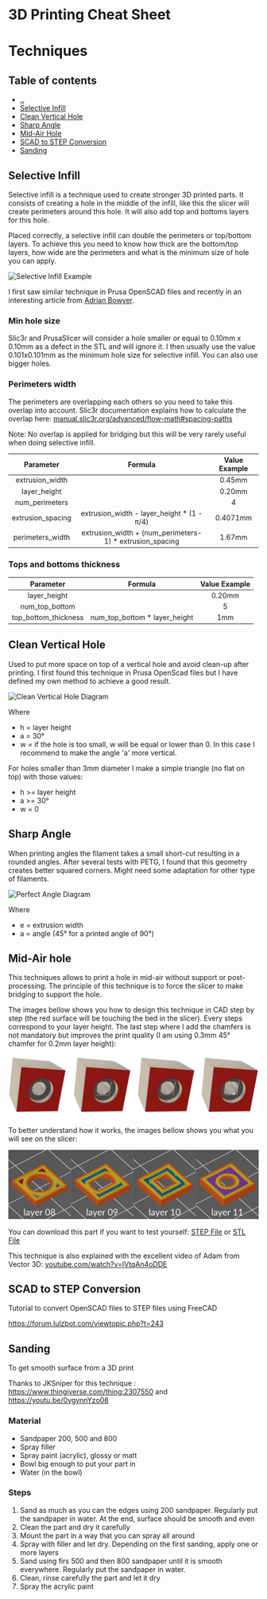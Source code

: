 # 3D Printing Cheat Sheet

# Techniques

## Table of contents
* [&nldr;](../)
* [Selective Infill](#selective-infill)
* [Clean Vertical Hole](#clean-vertical-hole)
* [Sharp Angle](#sharp-angle)
* [Mid-Air Hole](#mid-air-hole)
* [SCAD to STEP Conversion](#scad-to-step-conversion)
* [Sanding](#sanding)



## Selective Infill

Selective infill is a technique used to create stronger 3D printed parts. It consists of creating a hole in the middle of the infill, like this the slicer will create perimeters around this hole. It will also add top and bottoms layers for this hole.

Placed correctly, a selective infill can double the perimeters or top/bottom layers. To achieve this you need to know how thick are the bottom/top layers, how wide are the perimeters and what is the minimum size of hole you can apply.

![Selective Infill Example](img/selective_infill_example.jpg)

I first saw similar technique in Prusa OpenSCAD files and recently in an interesting article from [Adrian Bowyer](https://reprapltd.com/fibre/).

### Min hole size

Slic3r and PrusaSlicer will consider a hole smaller or equal to 0.10mm x 0.10mm as a defect in the STL and will ignore it. I then usually use the value 0.101x0.101mm as the minimum hole size for selective infill. You can also use bigger holes.

### Perimeters width

The perimeters are overlapping each others so you need to take this overlap into account. Slic3r documentation explains how to calculate the overlap here: [manual.slic3r.org/advanced/flow-math#spacing-paths](https://manual.slic3r.org/advanced/flow-math#spacing-paths)

Note: No overlap is applied for bridging but this will be very rarely useful when doing selective infill.

| Parameter          | Formula | Value Example |
|:------------------:|:-------:|:-----:|
| extrusion_width    |         | 0.45mm |
| layer_height       |         | 0.20mm |
| num_perimeters     |         | 4 |
| extrusion_spacing  | extrusion_width - layer_height * (1 - &pi;/4) | 0.4071mm |
| perimeters_width   | extrusion_width + (num_perimeters-1) * extrusion_spacing | 1.67mm |

### Tops and bottoms thickness

| Parameter              | Formula | Value Example |
|:----------------------:|:-------:|:-----:|
| layer_height           |  | 0.20mm |
| num_top_bottom         |  | 5 |
| top_bottom_thickness   | num_top_bottom * layer_height | 1mm |



## Clean Vertical Hole

Used to put more space on top of a vertical hole and avoid clean-up after printing. I first found this technique in Prusa OpenScad files but I have defined my own method to achieve a good result.

![Clean Vertical Hole Diagram](img/hole_cleaning_diagram.png)

Where
* h = layer height
* a = 30°
* w = if the hole is too small, w will be equal or lower than 0. In this case I recommend to make the angle 'a' more vertical.

For holes smaller than 3mm diameter I make a simple triangle (no flat on top) with those values:
* h >= layer height
* a >= 30°
* w = 0



## Sharp Angle

When printing angles the filament takes a small short-cut resulting in a rounded angles. After several tests with PETG, I found that this geometry creates better squared corners. Might need some adaptation for other type of filaments.

![Perfect Angle Diagram](img/perfect_angle.png)

Where
* e = extrusion width
* a = angle (45° for a printed angle of 90°)



## Mid-Air hole

This techniques allows to print a hole in mid-air without support or post-processing. The principle of this technique is to force the slicer to make bridging to support the hole.

The images bellow shows you how to design this technique in CAD step by step (the red surface will be touching the bed in the slicer). Every steps correspond to your layer height. The last step where I add the chamfers is not mandatory but improves the print quality (I am using 0.3mm 45° chamfer for 0.2mm layer height):

![Mid-air hole CAD](img/mid_air_hole_01.jpg)

To better understand how it works, the images bellow shows you what you will see on the slicer:

![Mid-air hole slicer](img/mid_air_hole_02.jpg)

You can download this part if you want to test yourself: [STEP File](files/mid_air_hole.step) or [STL File](files/mid_air_hole.stl)

This technique is also explained with the excellent video of Adam from Vector 3D: [youtube.com/watch?v=IVtqAn4oDDE](https://www.youtube.com/watch?v=IVtqAn4oDDE)



## SCAD to STEP Conversion

Tutorial to convert OpenSCAD files to STEP files using FreeCAD

https://forum.lulzbot.com/viewtopic.php?t=243



## Sanding

To get smooth surface from a 3D print

Thanks to JKSniper for this technique : https://www.thingiverse.com/thing:2307550 and https://youtu.be/0vgynnYzo08

### Material
* Sandpaper 200, 500 and 800
* Spray filler
* Spray paint (acrylic), glossy or matt
* Bowl big enough to put your part in
* Water (in the bowl)

### Steps
1. Sand as much as you can the edges using 200 sandpaper. Regularly put the sandpaper in water. At the end, surface should be smooth and even
1. Clean the part and dry it carefully
1. Mount the part in a way that you can spray all around
1. Spray with filler and let dry. Depending on the first sanding, apply one or more layers
1. Sand using firs 500 and then 800 sandpaper until it is smooth everywhere. Regularly put the sandpaper in water.
1. Clean, rinse carefully the part and let it dry
1. Spray the acrylic paint
